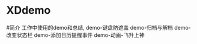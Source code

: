 # XDdemo
#简介
    工作中使用的demo和总结,
    demo-键盘防遮盖
    demo-归档与解档
    demo-改变状态栏
    demo-添加日历提醒事件
    demo-动画-飞升上神
        



